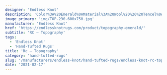 ```yaml
---
designer: 'Endless Knot'
description: 'Color%3A%20Emerald%0AMaterial%3A%20Wool%20%26%20Tencel%0ACollection%3A%20Hand-Tufted%20Collection'
image_primary: 'img/TOP-230-600x750.jpg'
manufacturer: 'Endless Knot'
href: 'https://endlessknotrugs.com/product/topography-emerald/'
subtitle: 'RC – Topography'
tags:
  - 'Endless Knot'
  - 'Hand-Tufted Rugs'
title: 'Rc – Topography'
category: 'hand-tufted-rugs'
slug: '/manufacturers/endless-knot/hand-tufted-rugs/endless-knot-rc-topography'
date: '2021-02-17'
---
```


